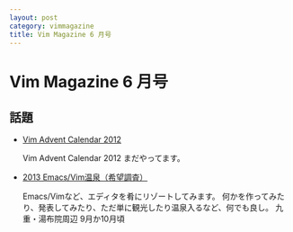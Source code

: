 ```yaml
---
layout: post
category: vimmagazine
title: Vim Magazine 6 月号
---
```


# Vim Magazine 6 月号

## 話題

- [Vim Advent Calendar 2012](http://atnd.org/events/33746)

  Vim Advent Calendar 2012 まだやってます。

- [2013 Emacs/Vim温泉（希望調査）](http://connpass.com/event/2773/)

  Emacs/Vimなど、エディタを肴にリゾートしてみます。
  何かを作ってみたり、発表してみたり、ただ単に観光したり温泉入るなど、何でも良し。
  九重・湯布院周辺 9月か10月頃

